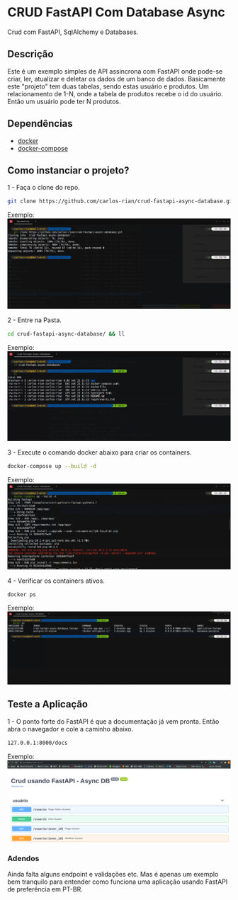 # CRUD FastAPI Com Database Async
Crud com FastAPI, SqlAlchemy e Databases.

## Descrição

Este é um exemplo simples de API assincrona com FastAPI onde pode-se criar, ler, atualizar e deletar os dados de um banco de dados.
Basicamente este "projeto" tem duas tabelas, sendo estas usuário e produtos.
Um relacionamento de 1-N, onde a tabela de produtos recebe o id do usuário. Então um usuário pode ter N produtos.

## Dependências

- [docker](https://docs.docker.com/engine/install/ubuntu/)
- [docker-compose](https://docs.docker.com/compose/install/)

## Como instanciar o projeto?

1 - Faça o clone do repo.
```sh
git clone https://github.com/carlos-rian/crud-fastapi-async-database.git
```
Exemplo:
![alt text](docs/image/01.png)

2 - Entre na Pasta.
``` sh
cd crud-fastapi-async-database/ && ll
```
Exemplo:
![alt text](docs/image/02.png)

3 - Execute o comando docker abaixo para criar os containers.
```sh
docker-compose up --build -d
```
Exemplo:
![alt text](docs/image/03.png)

4 - Verificar os containers ativos.
```sh
docker ps
```
Exemplo:
![alt text](docs/image/04.png)

## Teste a Aplicação

1 - O ponto forte do FastAPI é que a documentação já vem pronta.
Então abra o navegador e cole a caminho abaixo.
```sh
127.0.0.1:8000/docs
```
Exemplo:
![alt text](docs/image/05.png)


### Adendos
Ainda falta alguns endpoint e validações etc.
Mas é apenas um exemplo bem tranquilo para entender como funciona uma aplicação usando FastAPI de preferência em PT-BR.
